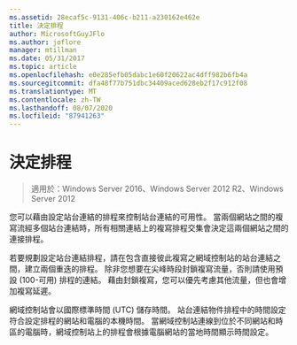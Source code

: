 ```yaml
---
ms.assetid: 28ecaf5c-9131-406c-b211-a230162e462e
title: 決定排程
author: MicrosoftGuyJFlo
ms.author: joflore
manager: mtillman
ms.date: 05/31/2017
ms.topic: article
ms.openlocfilehash: e0e285efb05dabc1e60f20622ac4dff982b6fb4a
ms.sourcegitcommit: dfa48f77b751dbc34409aced628eb2f17c912f08
ms.translationtype: MT
ms.contentlocale: zh-TW
ms.lasthandoff: 08/07/2020
ms.locfileid: "87941263"
---
```

# <a name="determining-the-schedule"></a>決定排程

>適用於：Windows Server 2016、Windows Server 2012 R2、Windows Server 2012

您可以藉由設定站台連結的排程來控制站台連結的可用性。 當兩個網站之間的複寫流經多個站台連結時，所有相關連結上的複寫排程交集會決定這兩個網站之間的連接排程。

若要規劃設定站台連結排程，請在包含直接彼此複寫之網域控制站的站台連結之間，建立兩個重迭的排程。 除非您想要在尖峰時段封鎖複寫流量，否則請使用預設 (100-可用) 排程的連結。 藉由封鎖複寫，您可以優先考慮其他流量，但也會增加複寫延遲。

網域控制站會以國際標準時間 (UTC) 儲存時間。 站台連結物件排程中的時間設定符合設定排程的網站和電腦的本機時間。 當網域控制站連線到位於不同網站和時區的電腦時，網域控制站上的排程會根據電腦網站的當地時間顯示時間設定。



